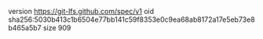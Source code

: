 version https://git-lfs.github.com/spec/v1
oid sha256:5030b413c1b6504e77bb141c59f8353e0c9ea68ab8172a17e5eb73e8b465a5b7
size 909

